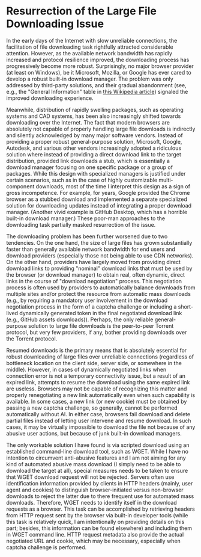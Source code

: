 # Resurrection of the Large File Downloading Issue

In the early days of the Internet with slow unreliable connections, the facilitation of file downloading task rightfully attracted considerable attention. However, as the available network bandwidth has rapidly increased and protocol resilience improved, the downloading process has progressively become more robust. Surprisingly, no major browser provider (at least on Windows), be it Microsoft, Mozilla, or Google has ever cared to develop a robust built-in download manager. The problem was only addressed by third-party solutions, and their gradual abandonment (see, e.g., the "General Information" table in [this Wikipedia article](https://en.wikipedia.org/wiki/Comparison_of_download_managers)) signaled the improved downloading experience.

Meanwhile, distribution of rapidly swelling packages, such as operating systems and CAD systems, has been also increasingly shifted towards downloading over the Internet. The fact that modern browsers are absolutely not capable of properly handling large file downloads is indirectly and silently acknowledged by many major software vendors. Instead of providing a proper robust general-purpose solution, Microsoft, Google, Autodesk, and various other vendors increasingly adopted a ridiculous solution where instead of providing a direct download link to the target distribution, provided link downloads a stub, which is essentially a download manager focusing on one specific package or a group of packages. While this design with specialized managers is justified under certain scenarios, such as in the case of highly customizable multi-component downloads, most of the time I interpret this design as a sign of gross incompetence. For example, for years, Google provided the Chrome browser as a stubbed download and implemented a separate specialized solution for downloading updates instead of integrating a proper download manager. (Another vivid example is GitHub Desktop, which has a horrible built-in download manager.) These poor-man approaches to the downloading task partially masked resurrection of the issue.

The downloading problem has been further worsened due to two tendencies. On the one hand, the size of large files has grown substantially faster than generally available network bandwidth for end users and download providers (especially those not being able to use CDN networks). On the other hand, providers have largely moved from providing direct download links to providing "nominal" download links that must be used by the browser (or download manager) to obtain real, often dynamic, direct links in the course of "download negotiation" process. This negotiation process is often used by providers to automatically balance downloads from multiple sites and/or protect the resource from automatic mass downloads (e.g., by requiring a mandatory user involvement in the download negotiation process in the form of a captcha challenge or including a short-lived dynamically generated token in the final negotiated download link (e.g., GitHub assets downloads)). Perhaps, the only reliable general-purpose solution to large file downloads is the peer-to-peer Torrent protocol, but very few providers, if any, bother providing downloads over the Torrent protocol.

Resumed downloads is the primary means that is absolutely essential for robust downloading of large files over unreliable connections (regardless of bottleneck location on the client side, server side, or somewhere in the middle). However, in cases of dynamically negotiated links when connection error is not a temporary connectivity issue, but a result of an expired link, attempts to resume the download using the same expired link are useless. Browsers may not be capable of recognizing this matter and properly renegotiating a new link automatically even when such capability is available. In some cases, a new link (or new cookie) must be obtained by passing a new captcha challenge, so generally, cannot be performed automatically without AI. In either case, browsers fail download and delete partial files instead of letting user intervene and resume download. In such cases, it may be virtually impossible to download the file not because of any abusive user actions, but because of junk built-in download managers.

The only workable solution I have found is via scripted download using an established command-line download tool, such as WGET. While I have no intention to circumvent anti-abusive features and I am not aiming for any kind of automated abusive mass download (I simply need to be able to download the target at all), special measures needs to be taken to ensure that WGET download request will not be rejected. Servers often use identification information provided by clients in HTTP headers (mainly, user agent and cookies) to distinguish browser-initiated versus non-browser downloads to reject the latter due to there frequent use for automated mass downloads. Therefore, WGET needs to identify itself in the download requests as a browser. This task can be accomplished by retrieving headers from HTTP request sent by the browser via built-in developer tools (while this task is relatively quick, I am intentionally on providing details on this part; besides, this information can be found elsewhere) and including them in WGET command line. HTTP request metadata also provide the actual negotiated URL and cookie, which may be necessary, especially when captcha challenge is performed.